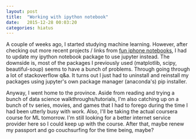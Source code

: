 ```yaml
---
layout: post
title:  "Working with ipython notebook"
date:   2015-12-28 00:03:20
categories: hiatus
---
```

A couple of weeks ago, I started studying machine learning. However, after checking out more recent projects / links from [fun iphone notebooks][pythonnotebooks], I had to update my ipython notebook package to use jupyter instead. The downside is, most of the packages I previously used (matplotlib, scipy, beautiful-soup) seems to have a bunch of problems. Through going through a lot of stackoverflow q&a. It turns out I just had to uninstall and reinstall my packages using jupyter's own package manager (anaconda's) pip installer.

Anyway, I went home to the province. Aside from reading and trying a bunch of data science walkthroughs/tutorials, I'm also catching up on a bunch of tv series, movies, and games that I had to forego during the time I had been utterly busy with work. Also, I'll be taking the actual coursera course for ML tomorrow. I'm still looking for a better internet service provider here so I could keep up with the course. After that, maybe renew my passport and go couchsurfing for the time being, maybe?

[pythonnotebooks]: https://github.com/ipython/ipython/wiki/A-gallery-of-interesting-IPython-Notebooks